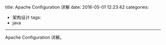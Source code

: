 title: Apache Configuration 详解
date: 2016-05-01 12:23:42
categories: 
- 架构设计
tags: 
- java

---

Apache Configuration 详解。
<!-- more -->
